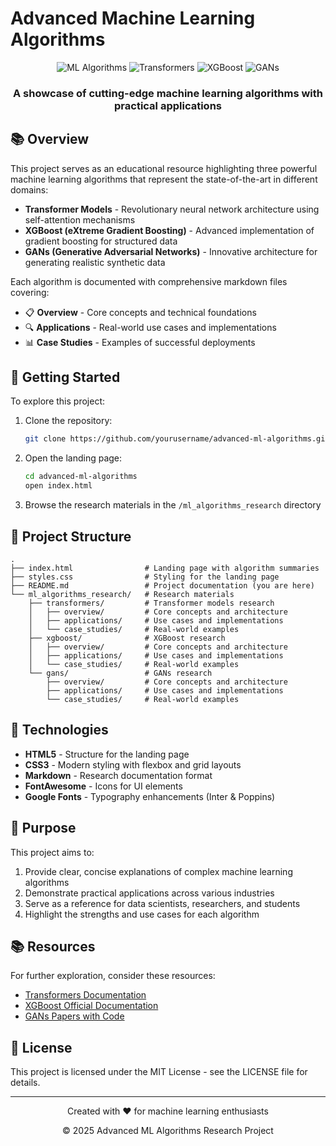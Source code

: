 # Advanced Machine Learning Algorithms

<div align="center">
  
  ![ML Algorithms](https://img.shields.io/badge/ML%20Algorithms-Research-5D45F9?style=for-the-badge)
  ![Transformers](https://img.shields.io/badge/Transformers-Overview-16DBCC?style=for-the-badge)
  ![XGBoost](https://img.shields.io/badge/XGBoost-Overview-FF4E50?style=for-the-badge)
  ![GANs](https://img.shields.io/badge/GANs-Overview-834d9b?style=for-the-badge)
  
  <h3>A showcase of cutting-edge machine learning algorithms with practical applications</h3>
</div>

## 📚 Overview

This project serves as an educational resource highlighting three powerful machine learning algorithms that represent the state-of-the-art in different domains:

- **Transformer Models** - Revolutionary neural network architecture using self-attention mechanisms
- **XGBoost (eXtreme Gradient Boosting)** - Advanced implementation of gradient boosting for structured data
- **GANs (Generative Adversarial Networks)** - Innovative architecture for generating realistic synthetic data

Each algorithm is documented with comprehensive markdown files covering:
- 📋 **Overview** - Core concepts and technical foundations
- 🔍 **Applications** - Real-world use cases and implementations
- 📊 **Case Studies** - Examples of successful deployments

## 🚀 Getting Started

To explore this project:

1. Clone the repository:
   ```bash
   git clone https://github.com/yourusername/advanced-ml-algorithms.git
   ```

2. Open the landing page:
   ```bash
   cd advanced-ml-algorithms
   open index.html
   ```

3. Browse the research materials in the `/ml_algorithms_research` directory

## 📂 Project Structure

```
.
├── index.html                # Landing page with algorithm summaries
├── styles.css                # Styling for the landing page
├── README.md                 # Project documentation (you are here)
└── ml_algorithms_research/   # Research materials
    ├── transformers/         # Transformer models research
    │   ├── overview/         # Core concepts and architecture
    │   ├── applications/     # Use cases and implementations
    │   └── case_studies/     # Real-world examples
    ├── xgboost/              # XGBoost research
    │   ├── overview/         # Core concepts and architecture
    │   ├── applications/     # Use cases and implementations
    │   └── case_studies/     # Real-world examples
    └── gans/                 # GANs research
        ├── overview/         # Core concepts and architecture
        ├── applications/     # Use cases and implementations
        └── case_studies/     # Real-world examples
```

## 🔧 Technologies

- **HTML5** - Structure for the landing page
- **CSS3** - Modern styling with flexbox and grid layouts
- **Markdown** - Research documentation format
- **FontAwesome** - Icons for UI elements
- **Google Fonts** - Typography enhancements (Inter & Poppins)

## 🎯 Purpose

This project aims to:

1. Provide clear, concise explanations of complex machine learning algorithms
2. Demonstrate practical applications across various industries
3. Serve as a reference for data scientists, researchers, and students
4. Highlight the strengths and use cases for each algorithm

## 📚 Resources

For further exploration, consider these resources:

- [Transformers Documentation](https://huggingface.co/docs/transformers/)
- [XGBoost Official Documentation](https://xgboost.readthedocs.io/)
- [GANs Papers with Code](https://paperswithcode.com/method/gan)

## 📝 License

This project is licensed under the MIT License - see the LICENSE file for details.

---

<div align="center">
  <p>Created with ❤️ for machine learning enthusiasts</p>
  <p>© 2025 Advanced ML Algorithms Research Project</p>
</div>
